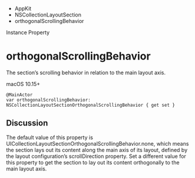 

- AppKit
- NSCollectionLayoutSection
-  orthogonalScrollingBehavior 

Instance Property

# orthogonalScrollingBehavior

The section’s scrolling behavior in relation to the main layout axis.

macOS 10.15+

``` source
@MainActor
var orthogonalScrollingBehavior: NSCollectionLayoutSectionOrthogonalScrollingBehavior { get set }
```

## Discussion

The default value of this property is UICollectionLayoutSectionOrthogonalScrollingBehavior.none, which means the section lays out its content along the main axis of its layout, defined by the layout configuration’s scrollDirection property. Set a different value for this property to get the section to lay out its content orthogonally to the main layout axis.

